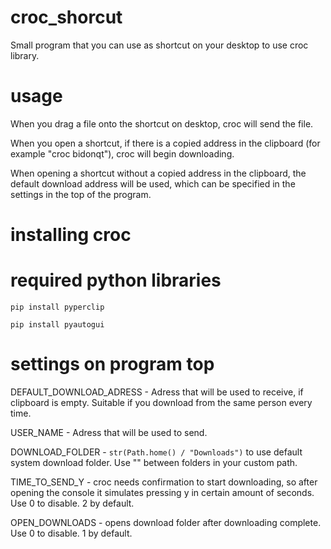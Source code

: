 # croc_shorcut
Small program that you can use as shortcut on your desktop to use croc library.

# usage
When you drag a file onto the shortcut on desktop, croc will send the file.

When you open a shortcut, if there is a copied address in the clipboard (for example "croc bidonqt"), croc will begin downloading.

When opening a shortcut without a copied address in the clipboard, the default download address will be used, which can be specified in the settings in the top of the program.

# installing croc

# required python libraries
```pip install pyperclip```

```pip install pyautogui```

# settings on program top
DEFAULT_DOWNLOAD_ADRESS - Adress that will be used to receive, if clipboard is empty. Suitable if you download from the same person every time.

USER_NAME - Adress that will be used to send.

DOWNLOAD_FOLDER - ```str(Path.home() / "Downloads")``` to use default system download folder. Use "\" between folders in your custom path.

TIME_TO_SEND_Y - croc needs confirmation to start downloading, so after opening the console it simulates pressing y in certain amount of seconds. Use 0 to disable. 2 by default.

OPEN_DOWNLOADS - opens download folder after downloading complete. Use 0 to disable. 1 by default.

